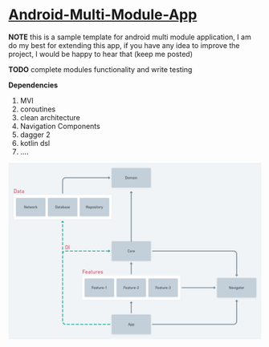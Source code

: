 # [Android-Multi-Module-App](https://github.com/emamagic/Android-Multi-Module)

**NOTE**
this is a sample template for android multi module application, I am do my best for extending this app,
if you have any idea to improve the project, I would be happy to hear that (keep me posted)

**TODO**
complete modules functionality and write testing

**Dependencies**
1. MVI
2. coroutines
3. clean architecture 
4. Navigation Components
5. dagger 2
6. kotlin dsl
7. ....

<img src="/photo/multi_module_diagram.png">

